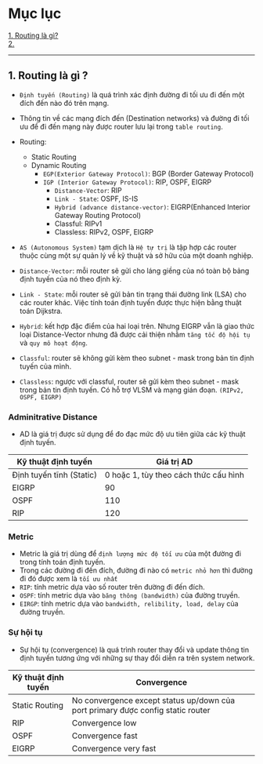 # Mục lục   
[1. Routing là gì? ](#1)   
[2. ](#2)    

-----   

<a name='1'></a>   

## 1. Routing  là gì ?  
- `Định tuyến (Routing)` là quá trình xác định đường đi tối ưu đi đến một đích đến nào đó trên mạng.    
- Thông tin về các mạng đích đến (Destination networks) và đường đi tối ưu để đi đến mạng này được router lưu lại trong `table routing`.    
- Routing:   
   - Static Routing   
   - Dynamic Routing     
       - `EGP(Exterior Gateway Protocol)`: BGP (Border Gateway Protocol)      
       - `IGP (Interior Gateway Protocol)`: RIP, OSPF, EIGRP       
            - `Distance-Vector`: RIP  
            - `Link - State`: OSPF, IS-IS   
            - `Hybrid (advance distance-vector)`: EIGRP(Enhanced Interior Gateway Routing Protocol)    
            - Classful: RIPv1   
            - Classless: RIPv2, OSPF, EIGRP    
- `AS (Autonomous System)` tạm dịch là ` Hệ tự trị ` là tập hợp các router thuộc cùng một sự quản lý về kỹ thuật và sở hữu của một doanh nghiệp.    
- `Distance-Vector`: mỗi router sẽ gửi cho láng giềng của nó toàn bộ bảng định tuyến của nó theo định kỳ.    
- `Link - State`: mỗi router sẽ gửi bản tin trạng thái đường link (LSA) cho các router khác. Việc tính toán định tuyến được thực hiện bằng thuật toán Dijkstra.     
- `Hybrid`: kết hợp đặc điểm của hai loại trên. Nhưng EIGRP vẫn là giao thức loại Distance-Vector nhưng đã được cải thiện nhằm `tăng tốc độ hội tụ` và `quy mô hoạt động`.

- `Classful`: router sẽ không gửi kèm theo subnet - mask trong bản tin định tuyến của mình.     
- `Classless`: ngược với classful, router sẽ gửi kèm theo subnet - mask trong bản tin định tuyến. Có hỗ trợ VLSM và mạng gián đoạn. `(RIPv2, OSPF, EIGRP)`

### Adminitrative Distance 
- AD là giá trị được sử dụng để đo đạc mức độ ưu tiên giữa các kỹ thuật định tuyến.     

|Kỹ thuật định tuyến|Giá trị AD|   
|-----|-----|   
|Định tuyến tĩnh (Static)|0 hoặc 1, tùy theo cách thức cấu hình|   
|EIGRP|90|  
|OSPF|110|    
|RIP|120|      

### Metric
- Metric là giá trị dùng để `định lượng mức độ tối ưu` của một đường đi trong tính toán định tuyến.    
- Trong các đường đi đến đích, đường đi nào có `metric nhỏ hơn` thì đường đi đó được xem là `tối ưu nhất`       
- `RIP`: tính metric dựa vào số router trên đường đi đến đích.  
- `OSPF`: tính metric dựa vào `băng thông (bandwidth)` của đường truyền.    
- `EIRGP`: tính metric dựa vào `bandwidth, relibility, load, delay` của đường truyền.   

### Sự hội tụ      
- Sự hội tụ (convergence) là quá trình router thay đổi và update thông tin định tuyến tương ứng với những sự thay đổi diễn ra trên system network.     

|Kỹ thuật định tuyến|Convergence|  
|----|----|   
|Static Routing|No convergence except status up/down của port primary được config static router|   
|RIP|Convergence low|  
|OSPF|Convergence fast|  
|EIGRP|Convergence very fast|    

